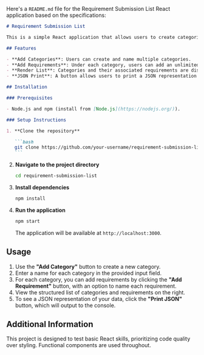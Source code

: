 Here's a `README.md` file for the Requirement Submission List React application based on the specifications:

````markdown
# Requirement Submission List

This is a simple React application that allows users to create categories and add requirements under each category. Users can add as many categories and requirements as needed, with options to edit category names and organize the list for easy viewing.

## Features

- **Add Categories**: Users can create and name multiple categories.
- **Add Requirements**: Under each category, users can add an unlimited number of requirements and name each one.
- **Render List**: Categories and their associated requirements are displayed on the right side of the screen.
- **JSON Print**: A button allows users to print a JSON representation of the categories and requirements to the console.

## Installation

### Prerequisites

- Node.js and npm (install from [Node.js](https://nodejs.org/)).

### Setup Instructions

1. **Clone the repository**

   ```bash
   git clone https://github.com/your-username/requirement-submission-list.git
   ```
````

2. **Navigate to the project directory**

   ```bash
   cd requirement-submission-list
   ```

3. **Install dependencies**

   ```bash
   npm install
   ```

4. **Run the application**

   ```bash
   npm start
   ```

   The application will be available at `http://localhost:3000`.

## Usage

1. Use the **"Add Category"** button to create a new category.
2. Enter a name for each category in the provided input field.
3. For each category, you can add requirements by clicking the **"Add Requirement"** button, with an option to name each requirement.
4. View the structured list of categories and requirements on the right.
5. To see a JSON representation of your data, click the **"Print JSON"** button, which will output to the console.

## Additional Information

This project is designed to test basic React skills, prioritizing code quality over styling. Functional components are used throughout.
